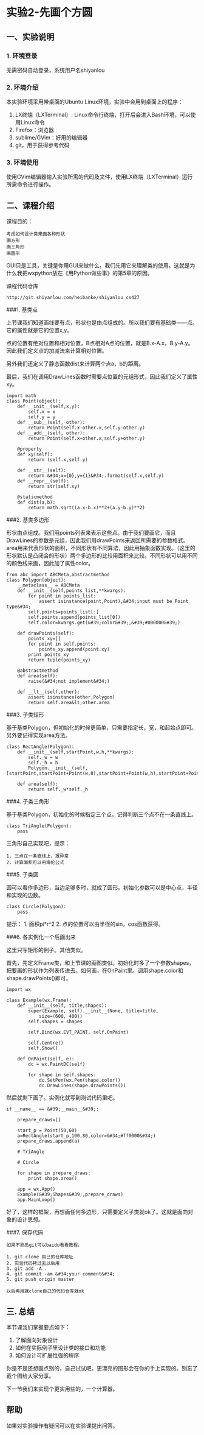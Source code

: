 # 实验2-先画个方圆

## 一、实验说明


### 1. 环境登录

无需密码自动登录，系统用户名shiyanlou

### 2. 环境介绍

本实验环境采用带桌面的Ubuntu Linux环境，实验中会用到桌面上的程序：

1. LX终端（LXTerminal）: Linux命令行终端，打开后会进入Bash环境，可以使用Linux命令
2. Firefox：浏览器
3. sublime/GVim：好用的编辑器
4. git，用于获得参考代码

### 3. 环境使用

使用GVim编辑器输入实验所需的代码及文件，使用LX终端（LXTerminal）运行所需命令进行操作。


## 二、课程介绍

课程目的：

    考虑如何设计类来画各种形状
    画方形
    画三角形
    画圆形

GUI只是工具，关键是你用GUI来做什么。我们先用它来理解类的使用。这就是为什么我把wxpython放在《用Python做些事》的第5章的原因。

课程代码仓库
    
    http://git.shiyanlou.com/heibanke/shiyanlou_cs427

###1. 基类点

上节课我们知道画线要有点，形状也是由点组成的。所以我们要有基础类——点。它的属性就是它的位置x,y。

点的位置有绝对位置和相对位置，B点相对A点的位置，就是B.x-A.x，B.y-A.y。因此我们定义点的加减法来计算相对位置。

另外我们还定义了静态函数dist来计算两个点a，b的距离。

最后，我们在调用DrawLines函数时需要点位置的元组形式，因此我们定义了属性xy。
```
import math
class Point(object):
    def __init__(self,x,y):
        self.x = x
        self.y = y
    def __sub__(self, other):
        return Point(self.x-other.x,self.y-other.y)
    def __add__(self, other):
        return Point(self.x+other.x,self.y+other.y)
        
    @property    
    def xy(self):
        return (self.x,self.y)
    
    def __str__(self):
        return &#34;x={0},y={1}&#34;.format(self.x,self.y)
    def __repr__(self):
        return str(self.xy)
        
    @staticmethod
    def dist(a,b):
        return math.sqrt((a.x-b.x)**2+(a.y-b.y)**2)
```

###2. 基类多边形

形状由点组成。我们用points列表来表示这些点。由于我们要画它，而且DrawLines的参数是元组，因此我们用drawPoints来返回所需要的参数格式。area用来代表形状的面积，不同形状有不同算法，因此用抽象函数实现。（这里的形状默认是凸闭合的形状）两个多边形的比较用面积来比较。不同形状可以用不同的颜色线来画，因此加了属性color。

```
from abc import ABCMeta,abstractmethod
class Polygon(object):
    __metaclass__ = ABCMeta
    def __init__(self,points_list,**kwargs):
        for point in points_list:
            assert isinstance(point,Point),&#34;input must be Point type&#34;
        self.points=points_list[:]
        self.points.append(points_list[0])
        self.color=kwargs.get(&#39;color&#39;,&#39;#000000&#39;)
                
    def drawPoints(self):          
        points_xy=[]
        for point in self.points:
            points_xy.append(point.xy)
        print points_xy   
        return tuple(points_xy)
    
    @abstractmethod
    def area(self):
        raise(&#34;not implement&#34;)
        
    def __lt__(self,other):
        assert isinstance(other,Polygon)
        return self.area&lt;other.area
```

###3. 子类矩形

基于基类Polygon，但初始化的时候更简单，只需要指定长，宽，和起始点即可。另外要记得实现area方法。

```
class RectAngle(Polygon):
    def __init__(self,startPoint,w,h,**kwargs):
        self._w = w
        self._h = h
        Polygon.__init__(self,[startPoint,startPoint+Point(w,0),startPoint+Point(w,h),startPoint+Point(0,h)],**kwargs)
        
    def area(self):
        return self._w*self._h
```

###4. 子类三角形

基于基类Polygon，初始化的时候指定三个点。记得判断三个点不在一条直线上。

```
class TriAngle(Polygon):
    pass
```

三角形自己实现吧，提示：

    1. 三点在一条直线上，报异常
    2. 计算面积可以用海伦公式

###5. 子类圆

圆可以看作多边形，当边足够多时，就成了圆形。初始化参数可以是中心点，半径和实现的边数。

```
class Circle(Polygon):
    pass
```

提示：
    1. 面积pi*r^2
    2. 点的位置可以由半径的sin，cos函数获得。
            
###6. 各实例化一个后画出来

这里只写矩形的例子。其他类似。
    
首先，先定义Frame类，和上节课的画图类似。初始化时多了一个参数shapes，把要画的形状作为列表传进去。如何画，在OnPaint里。调用shape.color和shape.drawPoints()即可。

```
import wx

class Example(wx.Frame):
    def __init__(self, title,shapes):
        super(Example, self).__init__(None, title=title, 
            size=(600, 400))
        self.shapes = shapes
        
        self.Bind(wx.EVT_PAINT, self.OnPaint)
        
        self.Centre()
        self.Show()
        
    def OnPaint(self, e):
        dc = wx.PaintDC(self)

        for shape in self.shapes:
            dc.SetPen(wx.Pen(shape.color)) 
            dc.DrawLines(shape.drawPoints())
```

然后就剩下画了。实例化就写到测试代码里吧。

```
if __name__ == &#39;__main__&#39;:
       
    prepare_draws=[]
    
    start_p = Point(50,60)
    a=RectAngle(start_p,100,80,color=&#34;#ff0000&#34;)
    prepare_draws.append(a)
    
    # TriAngle
    
    # Circle

    for shape in prepare_draws:
        print shape.area()
    
    app = wx.App()
    Example(&#39;Shapes&#39;,prepare_draws)
    app.MainLoop()
```


好了，这样的框架，再想画任何多边形，只需要定义子类就ok了。这就是面向对象的设计思想。

###7. 保存代码

    如果不熟悉git可以baidu看看教程。
    
    1. git clone 自己的仓库地址
    2. 实验代码拷过去以后用
    3. git add -A .
    4. git commit -am &#34;your comment&#34;
    5. git push origin master
    
    以后再用就clone自己的代码仓库就ok
    

    
## 三. 总结

本节课我们掌握要点如下：

1. 了解面向对象设计
2. 如何在实际例子里设计类的接口和功能
3. 如何设计可扩展性强的程序

你是不是还想画点别的，自己试试吧。更漂亮的图形会在你的手上实现的。别忘了截个图给大家分享。

下一节我们来实现个更实用些的，一个计算器。

## 帮助

如果对实验操作有疑问可以在实验课提出问答。 